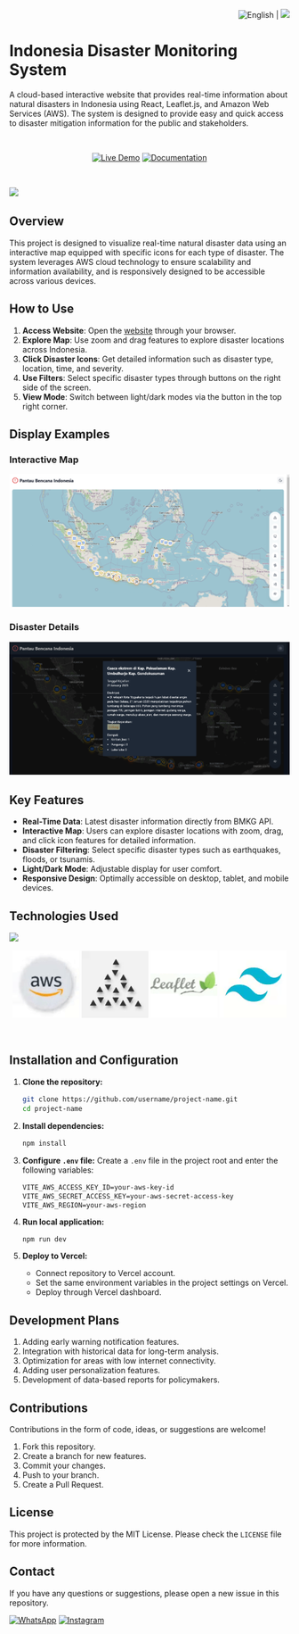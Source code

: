 <div align="right">

<img src="https://flagcdn.com/w40/gb.png" width="35" alt="English"> | <img src="https://flagcdn.com/w40/id.png" width="30" link href="./README-ID.md">

</div>

# Indonesia Disaster Monitoring System

A cloud-based interactive website that provides real-time information about natural disasters in Indonesia using React, Leaflet.js, and Amazon Web Services (AWS). The system is designed to provide easy and quick access to disaster mitigation information for the public and stakeholders.

<br>

<div align="center">

[![Live Demo](https://img.shields.io/badge/Live_Demo-00A4EF?style=for-the-badge&logo=web&logoColor=white)](https://zekia-map-bencana-indonesia.vercel.app/)  [![Documentation](https://img.shields.io/badge/Documentation-00A4EF?style=for-the-badge&logo=book&logoColor=white)](https://drive.google.com/file/d/1/documentation-link)

</div>

<br>

![](./readmemedia/preview.gif)

## Overview

This project is designed to visualize real-time natural disaster data using an interactive map equipped with specific icons for each type of disaster. The system leverages AWS cloud technology to ensure scalability and information availability, and is responsively designed to be accessible across various devices.

## How to Use

1. **Access Website**: Open the [website](https://zekia-map-bencana-indonesia.vercel.app/) through your browser.  
2. **Explore Map**: Use zoom and drag features to explore disaster locations across Indonesia.  
3. **Click Disaster Icons**: Get detailed information such as disaster type, location, time, and severity.  
4. **Use Filters**: Select specific disaster types through buttons on the right side of the screen.  
5. **View Mode**: Switch between light/dark modes via the button in the top right corner.

## Display Examples

### Interactive Map
![](./readmemedia/sslightmode.png)

### Disaster Details
![](./readmemedia/ssdetailbencana.png)

## Key Features

- **Real-Time Data**: Latest disaster information directly from BMKG API.  
- **Interactive Map**: Users can explore disaster locations with zoom, drag, and click icon features for detailed information.  
- **Disaster Filtering**: Select specific disaster types such as earthquakes, floods, or tsunamis.  
- **Light/Dark Mode**: Adjustable display for user comfort.  
- **Responsive Design**: Optimally accessible on desktop, tablet, and mobile devices.

## Technologies Used
![](./readmemedia/vite+react.gif)  

<div align="center">
   
![AWS](https://github.com/Ryan-infitech/Map-Informasi-Bencana/blob/main/readmemedia/aws.gif)  ![Vercel](https://github.com/Ryan-infitech/Map-Informasi-Bencana/blob/main/readmemedia/vercel.gif)  ![Leaflet.js](https://github.com/Ryan-infitech/Map-Informasi-Bencana/blob/main/readmemedia/leaflet.gif)  ![Tailwind CSS](https://github.com/Ryan-infitech/Map-Informasi-Bencana/blob/main/readmemedia/tailwind.gif)

</div>

<br>

## Installation and Configuration

1. **Clone the repository:**
   ```bash
   git clone https://github.com/username/project-name.git
   cd project-name
   ```

2. **Install dependencies:**
   ```bash
   npm install
   ```

3. **Configure `.env` file:**
   Create a `.env` file in the project root and enter the following variables:
   ```env
   VITE_AWS_ACCESS_KEY_ID=your-aws-key-id
   VITE_AWS_SECRET_ACCESS_KEY=your-aws-secret-access-key
   VITE_AWS_REGION=your-aws-region
   ```

4. **Run local application:**
   ```bash
   npm run dev
   ```

5. **Deploy to Vercel:**
   - Connect repository to Vercel account.
   - Set the same environment variables in the project settings on Vercel.
   - Deploy through Vercel dashboard.

## Development Plans

1. Adding early warning notification features.  
2. Integration with historical data for long-term analysis.  
3. Optimization for areas with low internet connectivity.  
4. Adding user personalization features.  
5. Development of data-based reports for policymakers.

## Contributions

Contributions in the form of code, ideas, or suggestions are welcome!  
1. Fork this repository.  
2. Create a branch for new features.  
3. Commit your changes.  
4. Push to your branch.  
5. Create a Pull Request.

## License

This project is protected by the MIT License. Please check the `LICENSE` file for more information.

## Contact

If you have any questions or suggestions, please open a new issue in this repository.

[![WhatsApp](https://img.shields.io/badge/WhatsApp-25D366?style=for-the-badge&logo=whatsapp&logoColor=white)](https://wa.me/6285157517798)
[![Instagram](https://img.shields.io/badge/Instagram-E4405F?style=for-the-badge&logo=instagram&logoColor=white)](https://www.instagram.com/ryan.septiawan__/)
